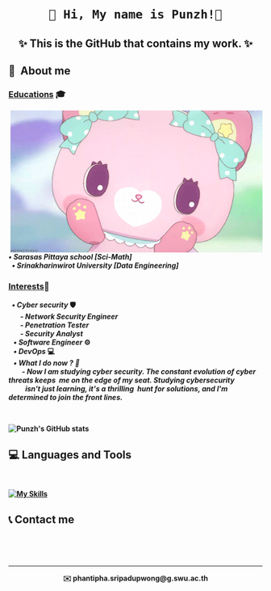 <p>
  <h1 align="center">

    🔔 Hi, My name is Punzh!🩷
  </h1>
</p>
<h2>
  <p align="center">
    ✨ This is the GitHub that contains my work. ✨
  </p>
</h2>
<p>
  <b>
    <h2>
      🔭&nbsp About me 
    </h2>
  <b>
  <h3>
    <b>
      <u>Educations</u> 🎓<br>
    <b>
  </h3>
    <img hight="400" width="500" alt="GIF" align="right" src="Rabbit.gif" width="50%"/>
    <i>&nbsp&nbsp• Sarasas Pittaya school [Sci-Math]
    &nbsp<br>
    &nbsp&nbsp• Srinakharinwirot University [Data Engineering]
    &nbsp</i>
  <h3>
    <b>
      <u>Interests</u>🌼<br>
    <b>
  </h3>
    <i>
      &nbsp • Cyber security
    </i>🛡️
      <br>
    <i>
      &nbsp &nbsp &nbsp &nbsp- Network Security Engineer<br>
      &nbsp &nbsp &nbsp &nbsp- Penetration Tester<br>
      &nbsp &nbsp &nbsp &nbsp- Security Analyst<br>
    </i>
    <i>
      &nbsp&nbsp • Software Engineer
    </i>⚙️<br>
    <i>
      &nbsp&nbsp • DevOps
    </i>💻<br>
    <i>
      &nbsp&nbsp • What I do now ? 🌱
    </i><br>
    <i>
    &nbsp &nbsp &nbsp &nbsp - Now I am studying cyber security. The constant evolution of cyber threats keeps &nbspme on the edge of my seat. Studying cybersecurity &nbsp&nbsp&nbsp&nbsp&nbsp&nbsp&nbsp&nbsp&nbsp&nbspisn't just learning, it's a thrilling &nbsphunt for 
    solutions, and I'm determined to join the front lines.
    </i>
</p><br>


![Punzh's GitHub stats](https://github-readme-stats.vercel.app/api?username=Punzh&show_icons=true&theme=radical)


  <!--![Anurag's GitHub stats](https://github-readme-stats.vercel.app/api?username=M6xbom1&show_icons=true&theme=outrun)-->
  <h2> 💻 Languages and Tools </h2><br>

  [![My Skills](https://skillicons.dev/icons?i=splunk,python,java,html,css,js,php,unity,aws,mysql,linux,nodejs,mongodb)](https://skillicons.dev)

<b>

  <h2>
    📞 Contact me 
  </h2><br>
<b>

<p align="center">
  <br><hr>
    <div align="center"> ✉️ phantipha.sripadupwong@g.swu.ac.th  </div>
  </br></br>
</p>
